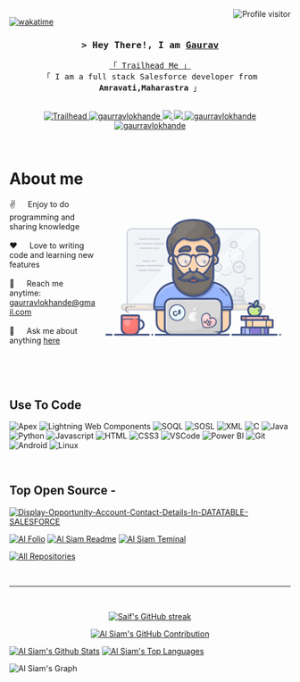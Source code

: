 <!--
<h2 align="center">
  Welcome to Al Siam World!
  <img src="https://media.giphy.com/media/hvRJCLFzcasrR4ia7z/giphy.gif" width="28">
</h2>
-->

<!--
<p align="center">
  <a href="https://github.com/gaurravlokhande"><img src="https://readme-typing-svg.herokuapp.com/?lines=Self%20Taught%20Programmer;Front%20End%20Developer;1.5%2B%20years%20of%20coding%20experience;Always%20learning%20new%20things&center=true&width=380&height=45"></a>
</p>

 -->

<a href="https://komarev.com/ghpvc/?username=gaurravlokhande">
  <img align="right" src="https://komarev.com/ghpvc/?username=gaurravlokhande&label=Visitors&color=0e75b6&style=flat" alt="Profile visitor" />
</a>


[![wakatime](https://wakatime.com/badge/user/eebb3dd8-d9b2-40de-9b88-6fd6cac99dbc.svg)](https://wakatime.com/@eebb3dd8-d9b2-40de-9b88-6fd6cac99dbc)

<!-- Intro  -->
<h3 align="center">
        <samp>&gt; Hey There!, I am
                <b><a target="_blank" href="https://https://www.instagram.com/gaurravlokhande/">Gaurav</a></b>
        </samp>
</h3>


<p align="center"> 
  <samp>
    <a href="https://www.salesforce.com/trailblazer/gauravlokhande">「 Trailhead Me 」</a>
    <br>
    「 I am a full stack Salesforce developer from <b>Amravati,Maharastra</b> 」
    <br>
    <br>
  </samp>
</p>

<p align="center">

<!--  <a href="https://gaurravlokhande.com" target="blank">
  <img src="https://img.shields.io/badge/Website-DC143C?style=for-the-badge&logo=medium&logoColor=white" alt="gaurravlokhande" />
 </a> -->
 
<a href="https://www.salesforce.com/trailblazer/gauravlokhande" target="_blank">
  <img src="https://img.shields.io/badge/Trailhead-00A1E0?style=for-the-badge&logo=salesforce&logoColor=white" alt="Trailhead"/>
</a>

  
 <a href="https://linkedin.com/in/gauravlokhande" target="_blank">
  <img src="https://img.shields.io/badge/LinkedIn-0077B5?style=for-the-badge&logo=linkedin&logoColor=white" alt="gaurravlokhande"/>
 </a>
 
 
 <a href="https://twitter.com/gaurravlokhande_dev" target="_blank">
  <img src="https://img.shields.io/badge/Twitter-1DA1F2?style=for-the-badge&logo=twitter&logoColor=white" />
 </a>

<a href="https://thecodingstudiogroup.slack.com/team/U05EU2Z2PP1" target="_blank">
  <img src="https://img.shields.io/badge/Slack-4A154B?style=for-the-badge&logo=slack&logoColor=white" />
 </a>

 <a href="https://instagram.com/gaurravlokhande_dev" target="_blank">
  <img src="https://img.shields.io/badge/Instagram-fe4164?style=for-the-badge&logo=instagram&logoColor=white" alt="gaurravlokhande" />
 </a> 
 <a href="https://facebook.com/gauravlokhande07" target="_blank">
  <img src="https://img.shields.io/badge/Facebook-20BEFF?&style=for-the-badge&logo=facebook&logoColor=white" alt="gaurravlokhande"  />
  </a> 
</p>
<br />

<!-- About Section -->
 # About me
 
<p>
 <img align="right" width="350" src="/assets/programmer.gif" alt="Coding gif" />
  
 ✌️ &emsp; Enjoy to do programming and sharing knowledge <br/><br/>
 ❤️ &emsp; Love to writing code and learning new features<br/><br/>
 📧 &emsp; Reach me anytime: gaurravlokhande@gmail.com<br/><br/>
 💬 &emsp; Ask me about anything [here](https://github.com/gaurravlokhande/gaurravlokhande/issues)

</p>

<br/>
<br/>
<br/>

## Use To Code
![Apex](https://img.shields.io/badge/Apex-%2300A1E0.svg?style=for-the-badge&logo=salesforce&logoColor=white)
![Lightning Web Components](https://img.shields.io/badge/Lightning_Web_Components-%2300A1E0.svg?style=for-the-badge&logo=salesforce&logoColor=white)
![SOQL](https://img.shields.io/badge/SOQL-%2300A1E0.svg?style=for-the-badge&logo=salesforce&logoColor=white)
![SOSL](https://img.shields.io/badge/SOSL-%2300A1E0.svg?style=for-the-badge&logo=salesforce&logoColor=white)
![XML](https://img.shields.io/badge/XML-%2300A1E0.svg?style=for-the-badge&logo=xml&logoColor=white)
![C](https://img.shields.io/badge/c-%2300599C.svg?style=for-the-badge&logo=c&logoColor=white)
![Java](https://img.shields.io/badge/java-%23ED8B00.svg?style=for-the-badge&logo=openjdk&logoColor=white)
![Python](https://img.shields.io/badge/python-3670A0?style=for-the-badge&logo=python&logoColor=ffdd54)
![Javascript](https://img.shields.io/badge/Javascript-F0DB4F?style=for-the-badge&labelColor=black&logo=javascript&logoColor=F0DB4F)
![HTML](https://img.shields.io/badge/HTML5-E34F26?style=for-the-badge&logo=html5&logoColor=white)
![CSS3](https://img.shields.io/badge/CSS3-1572B6?style=for-the-badge&logo=css3&logoColor=white)
![VSCode](https://img.shields.io/badge/Visual_Studio-0078d7?style=for-the-badge&logo=visual%20studio&logoColor=white)
![Power BI](https://img.shields.io/badge/Power_BI-%23F2C811.svg?style=for-the-badge&logo=powerbi&logoColor=black)
![Git](https://img.shields.io/badge/Git-F05032?style=for-the-badge&logo=git&logoColor=white)
![Android](https://img.shields.io/badge/Android-3DDC84?style=for-the-badge&logo=android&logoColor=white)
![Linux](https://img.shields.io/badge/Linux-FCC624?style=for-the-badge&logo=linux&logoColor=black)

<br/>

## Top Open Source -
[![Display-Opportunity-Account-Contact-Details-In-DATATABLE-SALESFORCE](https://github.com/gaurravlokhande/Display-Opportunity-Account-Contact-Details-In-DATATABLE-SALESFORCE#readme)](https://github.com/gaurravlokhande/Display-Opportunity-Account-Contact-Details-In-DATATABLE)

[![Al Folio](https://github-readme-stats.vercel.app/api/pin/?username=gaurravlokhande&repo=al-folio&border_color=7F3FBF&bg_color=0D1117&title_color=C9D1D9&text_color=8B949E&icon_color=7F3FBF)](https://github.com/gaurravlokhande/al-folio)
[![Al Siam Readme](https://github-readme-stats.vercel.app/api/pin/?username=gaurravlokhande&repo=gaurravlokhande&border_color=7F3FBF&bg_color=0D1117&title_color=C9D1D9&text_color=8B949E&icon_color=7F3FBF)](https://github.com/gaurravlokhande/gaurravlokhande)
[![Al Siam Teminal](https://github-readme-stats.vercel.app/api/pin/?username=gaurravlokhande&repo=gaurravlokhande.github.io&border_color=7F3FBF&bg_color=0D1117&title_color=C9D1D9&text_color=8B949E&icon_color=7F3FBF)](https://github.com/gaurravlokhande/gaurravlokhande.github.io)

<p align="left">
  <a href="https://github.com/gaurravlokhande?tab=repositories" target="_blank"><img alt="All Repositories" title="All Repositories" src="https://img.shields.io/badge/-All%20Repos-2962FF?style=for-the-badge&logo=koding&logoColor=white"/></a>
</p>

<br/>
<hr/>
<br/>

<p align="center">
  <a href="https://github.com/gaurravlokhande">
    <img src="https://github-readme-streak-stats.herokuapp.com/?user=gaurravlokhande&theme=radical&border=7F3FBF&background=0D1117" alt="Saif's GitHub streak"/>
  </a>
</p>

<p align="center">
  <a href="https://github.com/gaurravlokhande">
    <img src="https://github-profile-summary-cards.vercel.app/api/cards/profile-details?username=gaurravlokhande&theme=radical" alt="Al Siam's GitHub Contribution"/>
  </a>
</p>

<a> 
    <a href="https://github.com/gaurravlokhande"><img alt="Al Siam's Github Stats" src="https://denvercoder1-github-readme-stats.vercel.app/api?username=gaurravlokhande&show_icons=true&count_private=true&theme=react&border_color=7F3FBF&bg_color=0D1117&title_color=F85D7F&icon_color=F8D866" height="192px" width="49.5%"/></a>
  <a href="https://github.com/gaurravlokhande"><img alt="Al Siam's Top Languages" src="https://denvercoder1-github-readme-stats.vercel.app/api/top-langs/?username=gaurravlokhande&langs_count=8&layout=compact&theme=react&border_color=7F3FBF&bg_color=0D1117&title_color=F85D7F&icon_color=F8D866" height="192px" width="49.5%"/></a>
  <br/>
</a>


![Al Siam's Graph](https://github-readme-activity-graph.vercel.app/graph?username=gaurravlokhande&custom_title=Al%20Siam's%20GitHub%20Activity%20Graph&bg_color=0D1117&color=7F3FBF&line=7F3FBF&point=7F3FBF&area_color=FFFFFF&title_color=FFFFFF&area=true)
